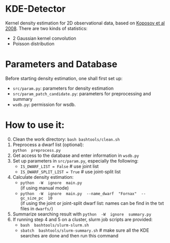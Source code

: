 # KDE-Detector
Kernel density estimation for 2D observational data, based on [Koposov et al 2008](http://cdsads.u-strasbg.fr/abs/2008ApJ...686..279K). There are two kinds of statistics:
- 2 Gaussian kernel convolution
- Poisson distribution


# Parameters and Database
Before starting density estimation, one shall first set up:
- `src/param.py`: parameters for density estimation
- `src/param_patch_candidate.py`: parameters for preprocessing and summary
- `wsdb.py`: permission for wsdb.


# How to use it:
0. Clean the work directory: `bash bashtools/clean.sh`
1. Preprocess a dwarf list (optional): <br>
   `python  preprocess.py`
2. Get access to the database and enter information in `wsdb.py`
3. Set up parameters in `src/param.py`, especially the following:
    - `IS_DWARF_LIST = False`    # use joint list
    - `IS_DWARF_SPLIT_LIST = True`    # use joint-split list
4. Calculate density estimation:
    - `python  -W  ignore  main.py`<br>
    (if using manual mode)
    - `python  -W  ignore  main.py  --name_dwarf  "Fornax"  --gc_size_pc  10`<br>
    (if using the joint or joint-split dwarf list: names can be find in the txt files in `dwarfs/`)
5. Summarize searching result with `python  -W  ignore  summary.py`
6. If running step 4 and 5 on a cluster, slurm job scripts are provided:
    - `bash  bashtools/slurm-slurm.sh`
    - `sbatch  bashtools/slurm-summary.sh`    # make sure all the KDE searches are done and then run this command
